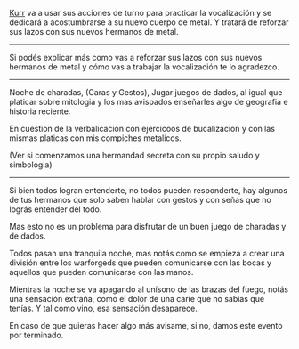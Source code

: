 [Kurr](Kurr.md) va a usar sus acciones de turno para practicar la vocalización y se dedicará a acostumbrarse a su nuevo cuerpo de metal. Y tratará de reforzar sus lazos con sus nuevos hermanos de metal.

---

Si podés explicar más como vas a reforzar sus lazos con sus nuevos hermanos de metal y cómo vas a trabajar la vocalización te lo agradezco.

---

Noche de charadas, (Caras y Gestos), Jugar juegos de dados, al igual que platicar sobre mitologia y los mas avispados enseñarles algo de geografia e historia reciente.

En cuestion de la verbalicacion con ejercicoos de bucalizacion y con las mismas platicas con mis compiches metalicos.

(Ver si comenzamos una hermandad secreta con su propio saludo y simbologia)

--- 

Si bien todos logran entenderte, no todos pueden responderte, hay algunos de tus hermanos que solo saben hablar con gestos y con señas que no lográs entender del todo.

Mas esto no es un problema para disfrutar de un buen juego de charadas y de dados.

Todos pasan una tranquila noche, mas notás como se empieza a crear una división entre los warforgeds que pueden comunicarse con las bocas y aquellos que pueden comunicarse con las manos.

Mientras la noche se va apagando al unísono de las brazas del fuego, notás una sensación extraña, como el dolor de una carie que no sabías que tenías. Y tal como vino, esa sensación desaparece.

En caso de que quieras hacer algo más avisame, si no, damos este evento por terminado.
